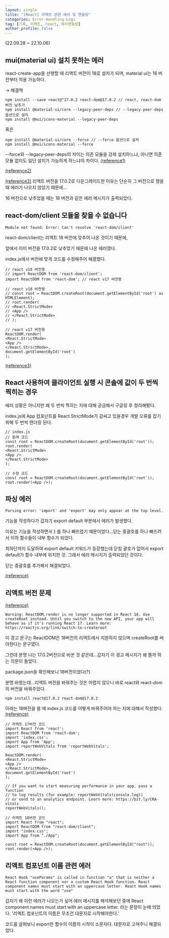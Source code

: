 ```yaml
---
layout: single
title: "[React] 리액트 관련 에러 및 핸들링"
categories: Error-Handling-Logs
tag: [기록, 리액트, react, 에러핸들링]
author_profile: false
---
```


(22.09.28 ~ 22.10.06)

## mui(material ui) 설치 못하는 에러

react-create-app을 선행할 때 리액트 버전이 18로 설치가 되며, material ui는 16 버전부터 적용 가능하다.

→ 해결책

```
npm install --save react@^17.0.2 react-dom@17.0.2 // react, react-dom 버전 낮추기
npm install @material-ui/core --legacy-peer-deps // --legacy-peer-deps 옵션으로 설치
npm install @mui/icons-material --legacy-peer-deps
```

혹은

```
npm install @material-ui/core --force // --force 옵션으로 설치
npm install @mui/icons-material --force
```

--force와 --legacy-peer-deps의 차이는
의존 모듈을 강제 설치하느냐, 아니면 의존 모듈 없이도 일단 설치가 가능하게 하느냐의 차이다.
[(reference1)](https://d-life93.tistory.com/309)

[(reference2)](https://seantech.tistory.com/160)

[(reference3)](https://velog.io/@aneb/MUIError)
리액트 버전을 17.0.2로 다운그레이드한 이유는 단순히 그 버전으로 했을 때 에러가 나오지 않았기 때문에...

16 버전으로 낮추었을 때는 18 버전과 같은 에러 메시지가 출력되었다.

## react-dom/client 모듈을 찾을 수 없습니다

```
Module not found: Error: Can't resolve 'react-dom/client'
```

react-dom/client는 리액트 18 버전에 맞추어 나온 것이기 때문에,

앞에서 이미 버전을 17.0.2로 낮추었기 때문에 나온 에러였다.

index.js에서 버전에 맞게 코드를 수정해주어 해결했다.

```
// react v18 버전용
// import ReactDOM from 'react-dom/client';
import ReactDOM from 'react-dom'; // react v17 버전용

// react v18 버전용
// const root = ReactDOM.createRoot(document.getElementById('root') as HTMLElement);
// root.render(
// <React.StrictMode>
// <App />
// </React.StrictMode>
// );

// react v17 버전용
ReactDOM.render(
<React.StrictMode>
<App />
</React.StrictMode>,
document.getElementById('root')
);
```

[(reference3)](https://curryyou.tistory.com/468)

## React 사용하여 클라이언트 실행 시 콘솔에 값이 두 번씩 찍히는 경우

에러 상황은 아니지만 왜 두 번씩 찍히는 지에 대해 궁금해서 구글링 후 정리해봤다.

index.js에 App 컴포넌트를 React.StrictMode가 감싸고 있을경우 개발 오류를 잡기위해 두 번씩 렌더링 된다.

```
// index.js
// 원래 코드
const root = ReactDOM.createRoot(document.getElementById('root'));
root.render(
<React.StrictMode>
<App />
</React.StrictMode>
);

// 수정 코드
const root = ReactDOM.createRoot(document.getElementById('root'));
root.render(<App />);
```

## 파싱 에러

```
Parsing error: 'import' and 'export' may only appear at the top level.
```

기능을 작성하다가 갑자기 export default 부분에서 에러가 발생했다.

이유는 기능을 작성하면서 } 를 하나 빠뜨렸기 때문이었다...닫는 중괄호를 하나 빠뜨려서 이하 함수들이 내부 함수가 되었다.

최하단까지 도달하여 export default 키워드가 등장했는데 닫침 괄호가 없어서 export default가 함수 내부에 위치한 것. 그래서 에러 메시지가 출력되었던 것이다.

닫는 중괄호를 추가해서 해결되었다.

[(reference)](https://velog.io/@hwang-eunji/Syntax-error-import-and-export-may-only-appear-at-the-top-level)

## 리액트 버전 문제

[(reference)](https://velog.io/@citron03/React-18%EC%97%90%EC%84%9C-ReactDOM.render%EC%99%80-createRoot)

```
Warning: ReactDOM.render is no longer supported in React 18. Use createRoot instead. Until you switch to the new API, your app will behave as if it's running React 17. Learn more: https://reactjs.org/link/switch-to-createroot
```

이 경고 문구는 ReactDOM은 18버전의 리액트에서 지원하지 않으며 createRoot를 써야한다는 문구였다.

그런데 분명 나는 17.0.2버전으로 바꾼 것 같은데...갑자기 이 경고 메시지가 왜 뜰까 하는 의문이 들었다.

package.json을 확인해보니 18버전이었다(?)

분명 바꿨는데...리액트 버전을 바꿔주는 것은 어렵지 않으니 바로 react와 react-dom의 버전을 바꿔주었다.

```
npm install react@17.0.2 react-dom@17.0.2
```

아래는 18버전을 쓸 때 index.js 코드를 어떻게 바꿔주어야 하는 지에 대해서 작성했다.
[(reference)](https://dev.to/osmanforhad/react-js-warning-reactdomrender-is-no-longer-supported-in-react-18-use-createroot-instead-until-you-switch-to-the-new-api-1jhh)

```
// 리액트 17버전 코드
import React from 'react';
import ReactDOM from 'react-dom';
import 'index.css';
import App from 'App';
import reportWebVitals from 'reportWebVitals';

ReactDOM.render(
<React.StrictMode>
<App />
</React.StrictMode>,
document.getElementById('root')
);

// If you want to start measuring performance in your app, pass a function
// to log results (for example: reportWebVitals(console.log))
// or send to an analytics endpoint. Learn more: https://bit.ly/CRA-vitals
reportWebVitals();

// 리액트 18버전 코드
import React from "react";
import ReactDOM from "react-dom/client";
import "index.css";
import App from "./App";

const root = ReactDOM.createRoot(document.getElementById("root"));
root.render(<App />);
```

## 리액트 컴포넌트 이름 관련 에러

```
React Hook "useParams" is called in function "a" that is neither a React function component nor a custom React Hook function. React component names must start with an uppercase letter. React Hook names must start with the word "use"
```

갑자기 왜 이런 에러가 나오는가 싶어 에러 메시지를 해석해보던 중에 React component names must start with an uppercase letter. 라는 문장이 눈에 띄었다. '리액트 컴포넌트의 이름은 무조건 대문자로 시작해야한다.'

코드를 살펴보니 export한 함수의 이름의 시작이 소문자다. 대문자로 고쳐주니 해결되었다.
